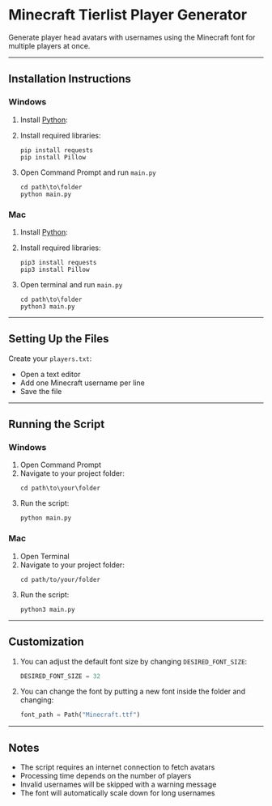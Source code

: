 # Minecraft Tierlist Player Generator
Generate player head avatars with usernames using the Minecraft font for multiple players at once.

---



## Installation Instructions

### Windows

1. Install [Python](https://www.python.org/downloads/):

2. Install required libraries:
     ```
     pip install requests
     pip install Pillow
     ```
3. Open Command Prompt and run `main.py`
     ```
     cd path\to\folder
     python main.py
     ```


### Mac

1. Install [Python](https://www.python.org/downloads/):

2. Install required libraries:
     ```
     pip3 install requests
     pip3 install Pillow
     ```
3. Open terminal and run `main.py`
     ```
     cd path\to\folder
     python3 main.py
     ```

---


## Setting Up the Files

Create your `players.txt`:
   - Open a text editor
   - Add one Minecraft username per line
   - Save the file

---

## Running the Script

### Windows
1. Open Command Prompt
2. Navigate to your project folder:
   ```
   cd path\to\your\folder
   ```
3. Run the script:
   ```
   python main.py
   ```

### Mac
1. Open Terminal
2. Navigate to your project folder:
   ```
   cd path/to/your/folder
   ```
3. Run the script:
   ```
   python3 main.py
   ```
---


## Customization
1. You can adjust the default font size by changing `DESIRED_FONT_SIZE`:

   ```python
   DESIRED_FONT_SIZE = 32 
   ```

2. You can change the font by putting a new font inside the folder and changing:

   ```python
   font_path = Path("Minecraft.ttf")
   ```

---

## Notes
- The script requires an internet connection to fetch avatars
- Processing time depends on the number of players
- Invalid usernames will be skipped with a warning message
- The font will automatically scale down for long usernames
